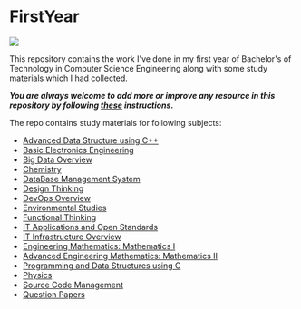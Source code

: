# FirstYear
![](https://static.careers360.mobi/media/presets/860X430/presets/860X360/article_images/2019/8/23/XAT-2020-best-books.webp)

This repository contains the work I've done in my first year of Bachelor's of Technology in Computer Science Engineering along with some study materials which I had collected.


***You are always welcome to add more or improve any resource in this repository by following [these](https://github.com/Aman9026/FirstYear/blob/master/CONTRIBUTING.md) instructions.***

The repo contains study materials for following subjects:
* [Advanced Data Structure using C++](https://github.com/Aman9026/FirstYear/tree/master/ADS)
* [Basic Electronics Engineering](https://github.com/Aman9026/FirstYear/tree/master/BEE)
* [Big Data Overview](https://github.com/Aman9026/FirstYear/tree/master/Big_Data_Overview)
* [Chemistry](https://github.com/Aman9026/FirstYear/tree/master/Chemistry)
* [DataBase Management System](https://github.com/Aman9026/FirstYear/tree/master/DBMS)
* [Design Thinking](https://github.com/Aman9026/FirstYear/tree/master/Design_Thinking)
* [DevOps Overview](https://github.com/Aman9026/FirstYear/tree/master/DevOps_OverView)
* [Environmental Studies](https://github.com/Aman9026/FirstYear/tree/master/Environmental_Studies)
* [Functional Thinking](https://github.com/Aman9026/FirstYear/tree/master/Functional_Thinking)
* [IT Applications and Open Standards](https://github.com/Aman9026/FirstYear/tree/master/IT_Applications___Open_Standards)
* [IT Infrastructure Overview](https://github.com/Aman9026/FirstYear/tree/master/IT_Infrastructure_Landscape_Overview)
* [Engineering Mathematics: Mathematics I](https://github.com/Aman9026/FirstYear/tree/master/Mathematics_I)
* [Advanced Engineering Mathematics: Mathematics II](https://github.com/Aman9026/FirstYear/tree/master/Mathematics_II)
* [Programming and Data Structures using C](https://github.com/Aman9026/FirstYear/tree/master/PDS)
* [Physics](https://github.com/Aman9026/FirstYear/tree/master/Physics)
* [Source Code Management](https://github.com/Aman9026/FirstYear/tree/master/Question_Papers)
* [Question Papers](https://github.com/Aman9026/FirstYear/tree/master/Question_Papers)

